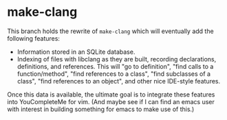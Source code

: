 make-clang
==========

This branch holds the rewrite of `make-clang` which will eventually add the
following features:

- Information stored in an SQLite database.
- Indexing of files with libclang as they are built, recording declarations,
  definitions, and references. This will "go to definition", "find calls to a
  function/method", "find references to a class", "find subclasses of a class",
  "find references to an object", and other nice IDE-style features.

Once this data is available, the ultimate goal is to integrate these features
into YouCompleteMe for vim. (And maybe see if I can find an emacs user with
interest in building something for emacs to make use of this.)
